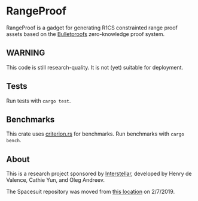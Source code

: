 # RangeProof 

RangeProof is a gadget for generating R1CS constrainted range proof assets based on the [Bulletproofs](https://crypto.stanford.edu/bulletproofs/) zero-knowledge proof system.

## WARNING

This code is still research-quality. It is not (yet) suitable for deployment.

## Tests 

Run tests with `cargo test`.

## Benchmarks

This crate uses [criterion.rs][criterion] for benchmarks. Run
benchmarks with `cargo bench`.

## About

This is a research project sponsored by [Interstellar][interstellar],
developed by Henry de Valence, Cathie Yun, and Oleg Andreev.

The Spacesuit repository was moved from [this location][old_repo] on 2/7/2019.


[bp_website]: https://crypto.stanford.edu/bulletproofs/
[bp_repo]: https://github.com/dalek-cryptography/bulletproofs/
[interstellar]: https://interstellar.com/
[cloak]: https://github.com/interstellar/slingshot/blob/main/spacesuit/spec.md
[spacesuit_repo]: https://github.com/interstellar/slingshot/blob/main/spacesuit
[spacesuit_crate]: https://crates.io/crates/spacesuit
[criterion]: https://github.com/japaric/criterion.rs
[old_repo]: https://github.com/interstellar/spacesuit